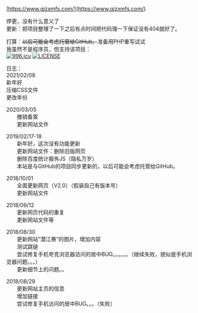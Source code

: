 [https://www.qjzxmfs.com/](https://www.qjzxmfs.com/)<br>

停更，没有什么意义了<br>
更新：把项目整理了一下之后有点时间把代码理一下保证没有404就好了。<br>
           
打算：~~以后可能会考虑托管给GitHub。~~准备用PHP重写试试<br>
我虽然不是程序员，但支持该项目：<br>
<a href="https://996.icu"><img src="https://img.shields.io/badge/link-996.icu-red.svg" alt="996.icu" /></a> [![LICENSE](https://img.shields.io/badge/license-Anti%20996-blue.svg)](https://github.com/996icu/996.ICU/blob/master/LICENSE)<br>

日志：<br>
2021/02/08<br>
    新年好<br>
    压缩CSS文件<br>
    更改年份<br>

2020/03/05<br>
　　撤销备案<br>
　　更新网站文件<br>

2019/02/17-18<br>
　　新年好，这次没有功能更新<br>
　　更新网站文件：删除旧版网页<br>
　　删除百度统计服务JS（隐私万岁）<br>
　　本站是与GitHub的项目同步更新的，以后可能会考虑托管给GitHub。<br>

2018/10/01<br>
　　全面更新网页（V2.0）（假装自己有版本号）<br>
　　更新网站文件

2018/09/12<br>
　　更新网页代码的重复<br>
　　更新网站文件等<br>

2018/08/30<br>
　　更新网站“潜江赛”的图片，增加内容<br>
　　测试跳链<br>
　　尝试修复手机夸克浏览器访问的居中BUG。。。。。。（继续失败，貌似是手机浏览器问题。。。）<br>
　　更新细节上的问题。。<br>

2018/08/29<br>
　　更新网站主页的信息<br>
　　增加链接<br>
　　尝试修复手机访问的居中BUG。。。（失败）<br>
